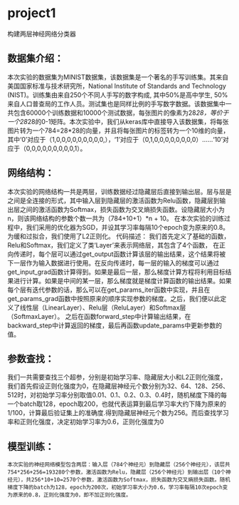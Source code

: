 # project1
构建两层神经网络分类器
## 数据集介绍：
本次实验的数据集为MINIST数据集，该数据集是一个著名的手写训练集。其来自美国国家标准与技术研究所，National Institute of Standards and Technology (NIST)。训练集由来自250个不同人手写的数字构成, 其中50%是高中学生, 50%来自人口普查局的工作人员。测试集也是同样比例的手写数字数据。该数据集中一共包含60000个训练数据和10000个测试数据，每张图片的像素为28*28，等价于一个28*28的0-1矩阵。本次实验中，我们从keras库中直接导入该数据集，将每张图片转为一个784=28*28的向量，并且将每张图片的标签转为一个10维的向量，其中‘0’对应于（1,0,0,0,0,0,0,0,0,0,），‘1’对应于（0,1,0,0,0,0,0,0,0,0）……‘10’对应于（0,0,0,0,0,0,0,0,0,1）。
## 网络结构：
本次实验的网络结构一共是两层，训练数据经过隐藏层后直接到输出层。层与层是之间是全连接的形式，其中输入层到隐藏层的激活函数为Relu函数，隐藏层到输出层之间的激活函数为Softmax，损失函数为交叉熵损失函数。设隐藏层大小为n，则该网络结构的参数个数一共为（784+10+1）*n + 10。
在本次实验的训练过程中，我们采用的优化器为SGD，并设其学习率每隔10个epoch变为原来的0.8。为缓和过拟合，我们使用了L2正则化。
代码描述：
	我们首先定义了基础的函数，Relu和Softmax，我们定义了类‘Layer’来表示网络层，其包含了4个函数， 在正向传递时，每个层可以通过get_output函数计算该层的输出结果，这个结果将被下一层作为输入数据进行使用。在反向传递时，每一层的输入的梯度可以通过get_input_grad函数计算得到。如果是最后一层，那么梯度计算方程将利用目标结果进行计算。如果是中间的某一层，那么梯度就是梯度计算函数的输出结果。如果每个层有迭代参数的话，那么可以在get_params_iter函数中实现，并且在get_params_grad函数中按照原来的顺序实现参数的梯度。之后，我们便以此定义了线性层（LinearLayer）、Relu层（ReluLayer）和Softmax层（SoftmaxLayer）。
	之后在函数forward_step中计算输出结果，在backward_step中计算返回的梯度，最后再函数update_params中更新参数的值。
## 参数查找：
我们一共需要查找三个超参，分别是初始学习率、隐藏层大小和L2正则化强度，我们首先假设正则化强度为0，在隐藏层神经元个数分别为32、64、128、256、512时，对初始学习率分别取值0.01、0.1、0.2、0.3、0.4时，随机梯度下降的每一个batch取128，epoch取200，也就代表运算到最后学习率大约下降为原来的1/100，计算最后验证集上的准确度.得到隐藏层神经元个数为256。而后查找学习率和正则化强度，决定初始学习率为0.6，正则化强度为0
## 模型训练：
	本次实验的神经网络模型包含两层：输入层（784个神经元）到隐藏层（256个神经元），该层共754*256+256=193280个参数，激活函数为Relu，隐藏层（256个神经元）到输出层（10个神经元），共256*10+10=2570个参数，激活函数为Softmax，损失函数为交叉熵损失函数。随机梯度下降的batch为128，epoch为200次，初始学习率大小为0.6，学习率每隔10次epoch变为原来的0.8，正则化强度为0，即不加正则化强度。

